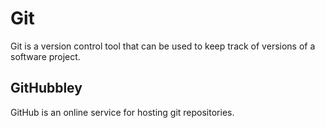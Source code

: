 # Git

Git is a version control tool that can be used to keep track of versions of a software project.

## GitHubbley

GitHub is an online service for hosting git repositories.